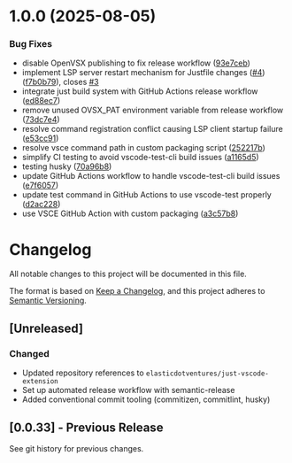 # 1.0.0 (2025-08-05)


### Bug Fixes

* disable OpenVSX publishing to fix release workflow ([93e7ceb](https://github.com/elasticdotventures/just-vscode-extension/commit/93e7ceb517771622476908bd3f0577a400074920))
* implement LSP server restart mechanism for Justfile changes ([#4](https://github.com/elasticdotventures/just-vscode-extension/issues/4)) ([f7b0b79](https://github.com/elasticdotventures/just-vscode-extension/commit/f7b0b7957129d72b2bbe06c40b8d7d5a9efabb72)), closes [#3](https://github.com/elasticdotventures/just-vscode-extension/issues/3)
* integrate just build system with GitHub Actions release workflow ([ed88ec7](https://github.com/elasticdotventures/just-vscode-extension/commit/ed88ec72797946637e79add37afcc4e34e9c6b7c))
* remove unused OVSX_PAT environment variable from release workflow ([73dc7e4](https://github.com/elasticdotventures/just-vscode-extension/commit/73dc7e48ff11c3d2483e9b952ade8d35c75c2d1d))
* resolve command registration conflict causing LSP client startup failure ([e53cc91](https://github.com/elasticdotventures/just-vscode-extension/commit/e53cc91abf0b355638734560bc8df53d09a59307))
* resolve vsce command path in custom packaging script ([252217b](https://github.com/elasticdotventures/just-vscode-extension/commit/252217b93933123a5bb3462d355b33021a0ba070))
* simplify CI testing to avoid vscode-test-cli build issues ([a1165d5](https://github.com/elasticdotventures/just-vscode-extension/commit/a1165d53f3d436a628879988c0c22a2ca874da78))
* testing husky ([70a96b8](https://github.com/elasticdotventures/just-vscode-extension/commit/70a96b8514ccf51e7ab0de4dddc69103d0246048))
* update GitHub Actions workflow to handle vscode-test-cli build issues ([e7f6057](https://github.com/elasticdotventures/just-vscode-extension/commit/e7f6057a2dc420859d5341b8b76e1aa7ed0b8cae))
* update test command in GitHub Actions to use vscode-test properly ([d2ac228](https://github.com/elasticdotventures/just-vscode-extension/commit/d2ac22865d083eacc596e88bd2b10172e6d3a364))
* use VSCE GitHub Action with custom packaging ([a3c57b8](https://github.com/elasticdotventures/just-vscode-extension/commit/a3c57b81eb233bdaf17db8848cb4b92de113878a))

# Changelog

All notable changes to this project will be documented in this file.

The format is based on [Keep a Changelog](https://keepachangelog.com/en/1.0.0/),
and this project adheres to [Semantic Versioning](https://semver.org/spec/v2.0.0.html).

## [Unreleased]

### Changed
- Updated repository references to `elasticdotventures/just-vscode-extension`
- Set up automated release workflow with semantic-release
- Added conventional commit tooling (commitizen, commitlint, husky)

## [0.0.33] - Previous Release

See git history for previous changes.
